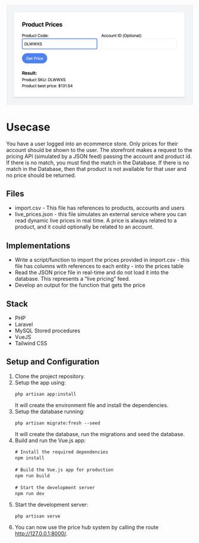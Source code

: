 ![Project screenshot](https://github.com/thiagomrvieira/price-hub/blob/main/image.png)

# Usecase

You have a user logged into an ecommerce store. Only prices for their account should be
shown to the user. The storefront makes a request to the pricing API (simulated by a JSON feed) passing
the account and product id. If there is no match, you must find the match in the Database. If there is no
match in the Database, then that product is not available for that user and no price should be returned.

## Files

- import.csv - This file has references to products, accounts and users
- live_prices.json - this file simulates an external service where you can read dynamic live prices in
real time. A price is always related to a product, and it could optionally be related to an account.

## Implementations

- Write a script/function to import the prices provided in import.csv - this file has columns with
references to each entity - into the prices table
- Read the JSON price file in real-time and do not load it into the database. This represents a “live
pricing” feed.
- Develop an output for the function that gets the price

## Stack

- PHP
- Laravel
- MySQL Stored procedures
- VueJS
- Tailwind CSS


## Setup and Configuration

1. Clone the project repository.
2. Setup the app using:
   ```shell
   php artisan app:install
   ```
   It will create the environment file and install the dependencies.
3. Setup the database running:
   ```shell
   php artisan migrate:fresh --seed
   ```
   It will create the database, run the migrations and seed the database.
4. Build and run the Vue.js app:
    ```shell
    # Install the required dependencies
    npm install

    # Build the Vue.js app for production
    npm run build

    # Start the development server
    npm run dev
    ```
5. Start the development server:
    ```shell
    php artisan serve
    ```
4. You can now use the price hub system by calling the route http://127.0.0.1:8000/.


